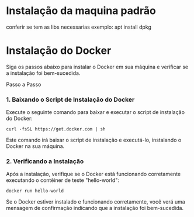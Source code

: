 # Instalação da maquina padrão
conferir se tem as libs necessarias exemplo: apt install dpkg


# Instalação do Docker
Siga os passos abaixo para instalar o Docker em sua máquina e verificar se a instalação foi bem-sucedida.

Passo a Passo
### 1. Baixando o Script de Instalação do Docker
Execute o seguinte comando para baixar e executar o script de instalação do Docker:

```
curl -fsSL https://get.docker.com | sh
```
Este comando irá baixar o script de instalação e executá-lo, instalando o Docker na sua máquina.

### 2. Verificando a Instalação
Após a instalação, verifique se o Docker está funcionando corretamente executando o contêiner de teste "hello-world":
```
docker run hello-world
```
Se o Docker estiver instalado e funcionando corretamente, você verá uma mensagem de confirmação indicando que a instalação foi bem-sucedida.